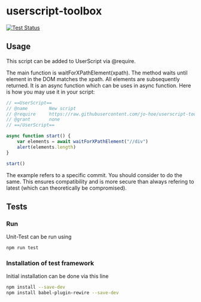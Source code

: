 # userscript-toolbox

[![Test Status](https://github.com/jo-hoe/userscript-toolbox/workflows/test/badge.svg)](https://github.com/jo-hoe/userscript-toolbox/actions?workflow=test)

## Usage

This script can be added to UserScript via @require.

The main function is waitForXPathElement(xpath). The method waits until element in the DOM matches the xpath. All elements are subsequently returned. It is an async function which can be uses in async function. Here is how you may use it in your script:

```js
// ==UserScript==
// @name        New script 
// @require     https://raw.githubusercontent.com/jo-hoe/userscript-toolbox/040acae069caaf11ff428d5d7126eaa65c905cfc/waitForXPathElements.js
// @grant       none
// ==/UserScript==

async function start() {
    var elements = await waitForXPathElement("//div")
    alert(elements.length)
}

start()
```

The example refers to a specific commit. You should consider to do the same. This ensures compatibility and is more secure than always refering to latest (which can theoretically be compromised).

## Tests

### Run

Unit-Test can be run using

```bash
npm run test
```

### Installation of test framework

Initial installation can be done via this line

```bash
npm install --save-dev 
npm install babel-plugin-rewire --save-dev
```
